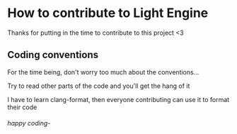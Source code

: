 # How to contribute to Light Engine

Thanks for putting in the time to contribute to this project <3

## Coding conventions

For the time being, don't worry too much about the conventions...

Try to read other parts of the code and you'll get the hang of it

I have to learn clang-format, then everyone contributing can use it to format their code


###### happy coding-

